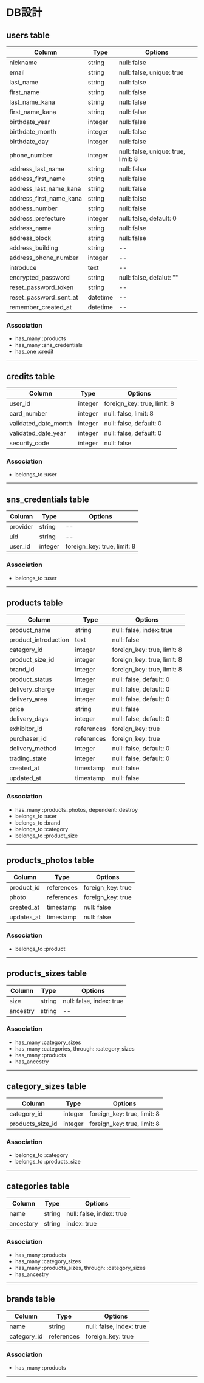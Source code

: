 # DB設計

## users table

|Column|Type|Options|
|------|----|-------|
|nickname|string|null: false|
|email|string|null: false, unique: true|
|last_name|string|null: false|
|first_name|string|null: false|
|last_name_kana|string|null: false|
|first_name_kana|string|null: false|
|birthdate_year|integer|null: false|
|birthdate_month|integer|null: false|
|birthdate_day|integer|null: false|
|phone_number|integer|null: false, unique: true, limit: 8|
|address_last_name|string|null: false|
|address_first_name|string|null: false|
|address_last_name_kana|string|null: false|
|address_first_name_kana|string|null: false|
|address_number|string|null: false|
|address_prefecture|integer|null: false, default: 0|
|address_name|string|null: false|
|address_block|string|null: false|
|address_building|string|--|
|address_phone_number|integer|--|
|introduce|text|--|
|encrypted_password|string|null: false, defalut: ""|
|reset_password_token|string|--|
|reset_password_sent_at|datetime|--|
|remember_created_at|datetime|--|

### Association
- has_many :products
- has_many :sns_credentials
- has_one :credit
***
## credits table

|Column|Type|Options|
|------|----|-------|
|user_id|integer|foreign_key: true, limit: 8|
|card_number|integer|null: false, limit: 8|
|validated_date_month|integer|null: false, default: 0|
|validated_date_year|integer|null: false, default: 0|
|security_code|integer|null: false|

### Association
- belongs_to :user
***
## sns_credentials table

|Column|Type|Options|
|------|----|-------|
|provider|string|--|
|uid|string|--|
|user_id|integer|foreign_key: true, limit: 8|
### Association
- belongs_to :user
***
## products table

|Column|Type|Options|
|------|----|-------|
|product_name|string|null: false, index: true|
|product_introduction|text|null: false|
|category_id|integer|foreign_key: true, limit: 8|
|product_size_id|integer|foreign_key: true, limit: 8|
|brand_id|integer|foreign_key: true, limit: 8|
|product_status|integer|null: false, default: 0|
|delivery_charge|integer|null: false, default: 0|
|delivery_area|integer|null: false, default: 0|
|price|string|null: false|
|delivery_days|integer|null: false, default: 0|
|exhibitor_id|references|foreign_key: true|
|purchaser_id|references|foreign_key: true|
|delivery_method|integer|null: false, default: 0|
|trading_state|integer|null: false, default: 0|
|created_at|timestamp|null: false|
|updated_at|timestamp|null: false|

### Association
- has_many :products_photos, dependent::destroy
- belongs_to :user
- belongs_to :brand
- belongs_to :category
- belongs_to :product_size
***
## products_photos table

|Column|Type|Options|
|------|----|-------|
|product_id|references|foreign_key: true|
|photo|references|foreign_key: true|
|created_at|timestamp|null: false|
|updates_at|timestamp|null: false|

### Association
- belongs_to :product
***
## products_sizes table

|Column|Type|Options|
|------|----|-------|
|size|string|null: false, index: true|
|ancestry|string|--|

### Association
- has_many :category_sizes
- has_many :categories, through: :category_sizes
- has_many :products
- has_ancestry
***
## category_sizes table

|Column|Type|Options|
|------|----|-------|
|category_id|integer|foreign_key: true, limit: 8|
|products_size_id|integer|foreign_key: true, limit: 8|

### Association
- belongs_to :category
- belongs_to :products_size
***
## categories table

|Column|Type|Options|
|------|----|-------|
|name|string|null: false, index: true|
|ancestory|string|index: true|

### Association
- has_many :products
- has_many :category_sizes
- has_many :products_sizes, through: :category_sizes
- has_ancestry
***
## brands table

|Column|Type|Options|
|------|----|-------|
|name|string|null: false, index: true|
|category_id|references|foreign_key: true|

### Association
- has_many :products
***

